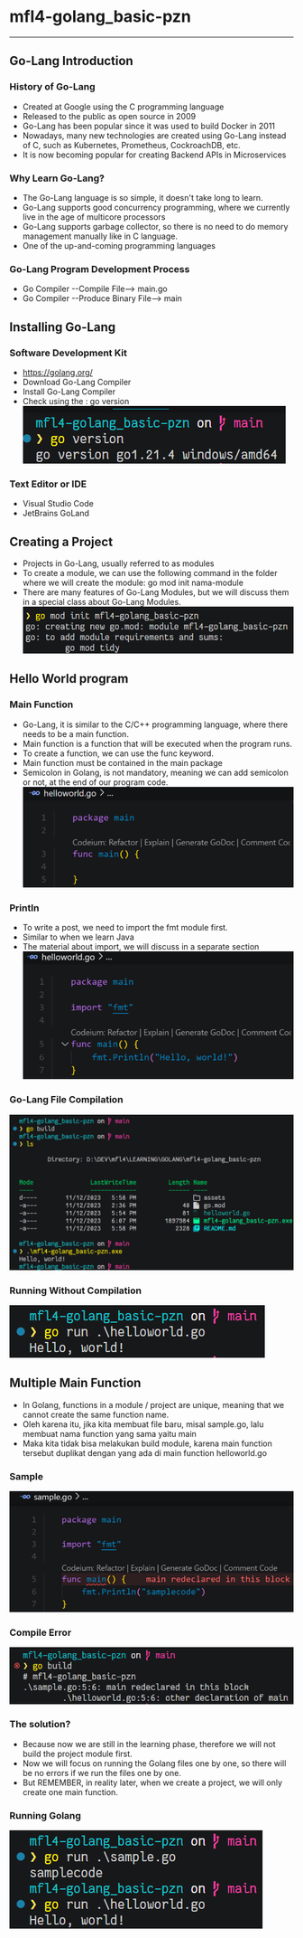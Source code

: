 # mfl4-golang_basic-pzn
---

## Go-Lang Introduction

### History of Go-Lang
- Created at Google using the C programming language
- Released to the public as open source in 2009
- Go-Lang has been popular since it was used to build Docker in 2011 
- Nowadays, many new technologies are created using Go-Lang instead of C, such as Kubernetes, Prometheus, CockroachDB, etc.
- It is now becoming popular for creating Backend APIs in Microservices

### Why Learn Go-Lang?
- The Go-Lang language is so simple, it doesn't take long to learn.
- Go-Lang supports good concurrency programming, where we currently live in the age of multicore processors
- Go-Lang supports garbage collector, so there is no need to do memory management manually like in C language.
- One of the up-and-coming programming languages

### Go-Lang Program Development Process
- Go Compiler --Compile File--> main.go
- Go Compiler --Produce Binary File--> main

## Installing Go-Lang

### Software Development Kit
- https://golang.org/
- Download Go-Lang Compiler
- Install Go-Lang Compiler
- Check using the : go version
![go version](assets/version.png)

### Text Editor or IDE
- Visual Studio Code
- JetBrains GoLand

## Creating a Project
- Projects in Go-Lang, usually referred to as modules
- To create a module, we can use the following command in the folder where we will create the module: go mod init nama-module
- There are many features of Go-Lang Modules, but we will discuss them in a special class about Go-Lang Modules.
![go mod init](assets/modinit.png)

## Hello World program

### Main Function
- Go-Lang, it is similar to the C/C++ programming language, where there needs to be a main function.
- Main function is a function that will be executed when the program runs.
- To create a function, we can use the func keyword.
- Main function must be contained in the main package
- Semicolon in Golang, is not mandatory, meaning we can add semicolon or not, at the end of our program code.
![Main Function](assets/mainfunction.png)

### Println
- To write a post, we need to import the fmt module first. 
- Similar to when we learn Java
- The material about import, we will discuss in a separate section
![Hello World Program](assets/helloworldprogram.png)

### Go-Lang File Compilation
![go build](assets/build.png)

### Running Without Compilation
![go run](assets/run.png)

## Multiple Main Function
- In Golang, functions in a module / project are unique, meaning that we cannot create the same function name.
- Oleh karena itu, jika kita membuat file baru, misal sample.go, lalu membuat nama function yang sama yaitu main
- Maka kita tidak bisa melakukan build module, karena main function tersebut duplikat dengan yang ada di main function helloworld.go

### Sample
![sample.go code](assets/samplecode.png)

### Compile Error
![Compile Error](assets/compileerror.png)

### The solution?
- Because now we are still in the learning phase, therefore we will not build the project module first.
- Now we will focus on running the Golang files one by one, so there will be no errors if we run the files one by one.
- But REMEMBER, in reality later, when we create a project, we will only create one main function.

### Running Golang
![Running Golang](assets/runninggolang.png)
